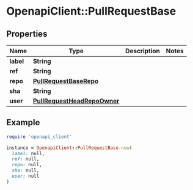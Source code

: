 # OpenapiClient::PullRequestBase

## Properties

| Name | Type | Description | Notes |
| ---- | ---- | ----------- | ----- |
| **label** | **String** |  |  |
| **ref** | **String** |  |  |
| **repo** | [**PullRequestBaseRepo**](PullRequestBaseRepo.md) |  |  |
| **sha** | **String** |  |  |
| **user** | [**PullRequestHeadRepoOwner**](PullRequestHeadRepoOwner.md) |  |  |

## Example

```ruby
require 'openapi_client'

instance = OpenapiClient::PullRequestBase.new(
  label: null,
  ref: null,
  repo: null,
  sha: null,
  user: null
)
```

